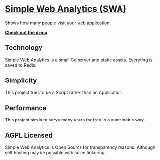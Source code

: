 # [Simple Web Analytics (SWA)](https://simple-web-analytics.com/)

Shows how many people visit your web application.

**[Check out the demo](https://simple-web-analytics.com/#demo)**

## Technology
Simple Web Analytics is a small Go server and static assets. Everyting is saved to Redis.

## Simplicity
This project tries to be a Script rather than an Application.

## Performance
This project aim is to serve many users for free in a sustainable way.

## AGPL Licensed
Simple Web Analytics is Open Source for transparency reasons. Although self
hosting may be possible with some tinkering.
